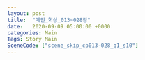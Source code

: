 ```yaml
---
layout: post
title:  "메인_회상_013~028장"
date:   2020-09-09 05:00:00 +0000
categories: Main
Tags: Story Main
SceneCode: ["scene_skip_cp013-028_q1_s10"]
---
```

